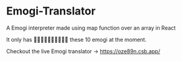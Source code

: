# Emogi-Translator

A Emogi interpreter made using map function over an array in React 

It only has 🫠🤩🫢🫣🫡🫶😆😇🤪🤑 these 10 emogi at the moment.

Checkout the live Emogi translator -> https://oze89n.csb.app/
